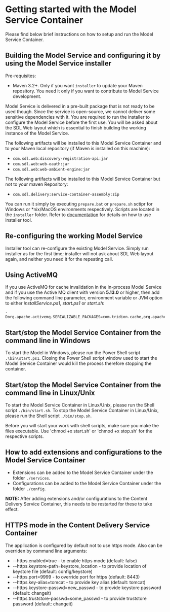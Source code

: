# Getting started with the Model Service Container

Please find below brief instructions on how to setup and run the Model Service Container.

## Building the Model Service and configuring it by using the Model Service installer 

Pre-requisites:
- Maven 3.2+. Only if you want `installer` to update your Maven repository. You need it only if you want to contribute to Model Service development.

Model Service is delivered in a pre-built package that is not ready to be used though. Since the service is open-source, we cannot deliver some sensitive dependencies with it.
You are required to run the installer to configure the Model Service before the first use. You will be asked about the SDL Web layout which is essential to finish building the working instance of the Model Service.

The following artifacts will be installed to this Model Service Container and to your Maven local repository (if Maven is installed on this machine):

- `com.sdl.web:discovery-registration-api:jar`
- `com.sdl.web:web-oauth:jar`
- `com.sdl.web:web-ambient-engine:jar`

The following artifacts will be installed to this Model Service Container but not to your maven Repository:

- `com.sdl.delivery:service-container-assembly:zip`

You can run it simply by executing `prepare.bat` or `prepare.sh` sctipr for Windows or *nix/MacOS environments respectively. Scripts are located in the `installer` folder. 
Refer to [documentation](https://sdldocreach01.sdlproducts.com/LiveContent/content/en-US/SDL%20DXA-v10/GUID-6DAAFE4F-05D0-4E51-88B0-87A611D5CBB7) for details on how to use installer tool.

## Re-configuring the working Model Service

Installer tool can re-configure the existing Model Service. Simply run installer as for the first time; installer will not ask about SDL Web layout again, and neither you need it for the repeating call.

## Using ActiveMQ

If you use ActiveMQ for cache invalidation in the in-process Model Service and if you use the Active MQ client with version 
**5.13.0** or higher, then add the following command line parameter, environment variable or JVM option to either *installService.ps1*,
*start.ps1* or *start.sh*:

    -Dorg.apache.activemq.SERIALIZABLE_PACKAGES=com.tridion.cache,org.apache.activemq,com.thoughtworks.xstream,java.lang


## Start/stop the Model Service Container from the command line in Windows

To start the Model in Windows, please run the Power Shell script `.\bin\start.ps1`.
Closing the Power Shell script window used to start the Model Service Container would kill the process therefore stopping the container.

## Start/stop the Model Service Container from the command line in Linux/Unix

To start the Model Service Container in Linux/Unix, please run the Shell script `./bin/start.sh`.
To stop the Model Service Container in Linux/Unix, please run the Shell script `./bin/stop.sh`.

Before you will start your work with shell scripts, make sure you make the files executable.
Use 'chmod +x start.sh' or 'chmod +x stop.sh' for the respective scripts.

## How to add extensions and configurations to the Model Service Container

- Extensions can be added to the Model Service Container under the folder `./services`.
- Configurations can be added to the Model Service Container under the folder `./config`.

**NOTE:** After adding extensions and/or configurations to the Content Delivery Service Container, this needs to be restarted for these to take effect.

## HTTPS mode in the Content Delivery Service Container

The application is configured by default not to use https mode.
Also can be overriden by command line arguments:

- --https.enabled=true - to enable https mode (default: false)
- --https.keystore-path=keystore_location - to provide location of keystore file (default: config/keystore)
- --https.port=9999 - to override port for https (default: 8443)
- --https.key-alias=tomcat - to provide key alias (default: tomcat)
- --https.keystore-passwd=new_passwd - to provide keystore password (default: changeit)
- --https.truststore-passwd=some_passwd - to provide truststore password (default: changeit)

